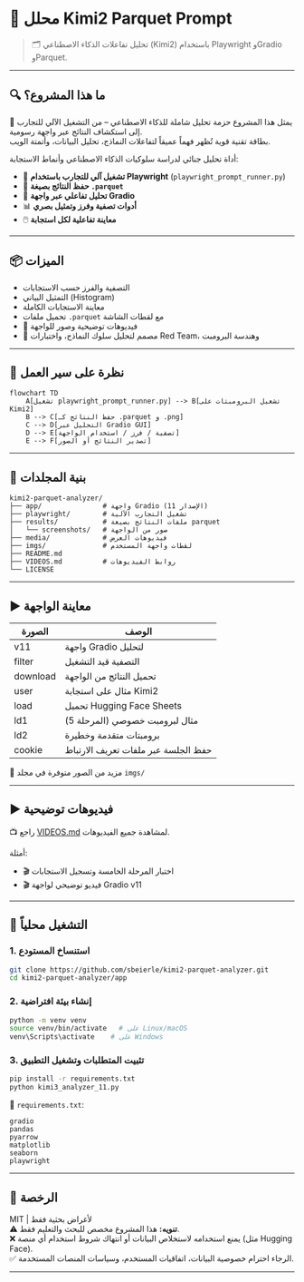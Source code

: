 
# 🧠 محلل Kimi2 Parquet Prompt

> 🗂️ تحليل تفاعلات الذكاء الاصطناعي (Kimi2) باستخدام Playwright وGradio وParquet.

---

## 🔍 ما هذا المشروع؟

🔭 يمثل هذا المشروع حزمة تحليل شاملة للذكاء الاصطناعي – من التشغيل الآلي للتجارب إلى استكشاف النتائج عبر واجهة رسومية.  
بطاقة تقنية قوية تُظهر فهماً عميقاً لتفاعلات النماذج، تحليل البيانات، وأتمتة الويب.

أداة تحليل جنائي لدراسة سلوكيات الذكاء الاصطناعي وأنماط الاستجابة:

- 🧪 **تشغيل آلي للتجارب باستخدام Playwright** (`playwright_prompt_runner.py`)
- 💾 **حفظ النتائج بصيغة `.parquet`**
- 🧠 **تحليل تفاعلي عبر واجهة Gradio**
- 📊 **أدوات تصفية وفرز وتمثيل بصري**
- 🖱️ **معاينة تفاعلية لكل استجابة**

---

## 📦 الميزات

- التصفية والفرز حسب الاستجابات
- التمثيل البياني (Histogram)
- معاينة الاستجابات الكاملة
- تحميل ملفات `.parquet` مع لقطات الشاشة
- 🎥 فيديوهات توضيحية وصور للواجهة
- 🔐 مصمم لتحليل سلوك النماذج، واختبارات Red Team، وهندسة البرومبت

---

## 🧭 نظرة على سير العمل

```mermaid
flowchart TD
    A[تشغيل playwright_prompt_runner.py] --> B[تشغيل البرومبتات على Kimi2]
    B --> C[حفظ النتائج كـ .parquet و .png]
    C --> D[التحليل عبر Gradio GUI]
    D --> E[تصفية / فرز / استخدام الواجهة]
    E --> F[تصدير النتائج أو الصور]
```

---

## 📂 بنية المجلدات

```
kimi2-parquet-analyzer/
├── app/               # واجهة Gradio (الإصدار 11)
├── playwright/        # تشغيل التجارب الآلية
├── results/           # ملفات النتائج بصيغة parquet
│   └── screenshots/   # صور من الواجهة
├── media/             # فيديوهات العرض
├── imgs/              # لقطات واجهة المستخدم
├── README.md
├── VIDEOS.md          # روابط الفيديوهات
└── LICENSE
```

---

## ▶️ معاينة الواجهة

| الصورة | الوصف |
|--------|-------|
| v11 | واجهة Gradio لتحليل |
| filter | التصفية قيد التشغيل |
| download | تحميل النتائج من الواجهة |
| user | مثال على استجابة Kimi2 |
| load | تحميل Hugging Face Sheets |
| ld1 | مثال لبرومبت خصوصي (المرحلة 5) |
| ld2 | برومبتات متقدمة وخطيرة |
| cookie | حفظ الجلسة عبر ملفات تعريف الارتباط |

📁 مزيد من الصور متوفرة في مجلد `imgs/`

---

## ▶️ فيديوهات توضيحية

📺 راجع [VIDEOS.md](VIDEOS.md) لمشاهدة جميع الفيديوهات.

أمثلة:
- 🎬 اختبار المرحلة الخامسة وتسجيل الاستجابات
- 🎬 فيديو توضيحي لواجهة Gradio v11

---

## 🚀 التشغيل محلياً

### 1. استنساخ المستودع

```bash
git clone https://github.com/sbeierle/kimi2-parquet-analyzer.git
cd kimi2-parquet-analyzer/app
```

### 2. إنشاء بيئة افتراضية

```bash
python -m venv venv
source venv/bin/activate   # على Linux/macOS
venv\Scripts\activate    # على Windows
```

### 3. تثبيت المتطلبات وتشغيل التطبيق

```bash
pip install -r requirements.txt
python kimi3_analyzer_11.py
```

📄 `requirements.txt`:

```
gradio
pandas
pyarrow
matplotlib
seaborn
playwright
```

---

## 📜 الرخصة

MIT | لأغراض بحثية فقط  
⚠️ **تنويه:** هذا المشروع مخصص للبحث والتعليم فقط.  
❌ يمنع استخدامه لاستخلاص البيانات أو انتهاك شروط استخدام أي منصة (مثل Hugging Face).  
✅ الرجاء احترام خصوصية البيانات، اتفاقيات المستخدم، وسياسات المنصات المستخدمة.

---
